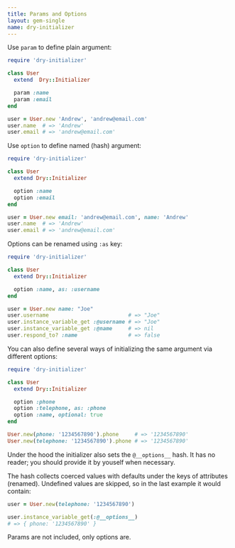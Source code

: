 ```yaml
---
title: Params and Options
layout: gem-single
name: dry-initializer
---
```


Use `param` to define plain argument:

```ruby
require 'dry-initializer'

class User
  extend  Dry::Initializer

  param :name
  param :email
end

user = User.new 'Andrew', 'andrew@email.com'
user.name  # => 'Andrew'
user.email # => 'andrew@email.com'
```

Use `option` to define named (hash) argument:

```ruby
require 'dry-initializer'

class User
  extend Dry::Initializer

  option :name
  option :email
end

user = User.new email: 'andrew@email.com', name: 'Andrew'
user.name  # => 'Andrew'
user.email # => 'andrew@email.com'
```

Options can be renamed using `:as` key:

```ruby
require 'dry-initializer'

class User
  extend Dry::Initializer

  option :name, as: :username
end

user = User.new name: "Joe"
user.username                         # => "Joe"
user.instance_variable_get :@username # => "Joe"
user.instance_variable_get :@name     # => nil
user.respond_to? :name                # => false
```

You can also define several ways of initializing the same argument via different options:

```ruby
require 'dry-initializer'

class User
  extend Dry::Initializer

  option :phone
  option :telephone, as: :phone
  option :name, optional: true
end

User.new(phone: '1234567890').phone     # => '1234567890'
User.new(telephone: '1234567890').phone # => '1234567890'
```

Under the hood the initializer also sets the `@__options__` hash. It has no reader; you should provide it by youself when necessary.

The hash collects coerced values with defaults under the keys of attributes (renamed). Undefined values are skipped, so in the last example it would contain:

```ruby
user = User.new(telephone: '1234567890')

user.instance_variable_get(:@__options__)
# => { phone: '1234567890' }
```

Params are not included, only options are.
